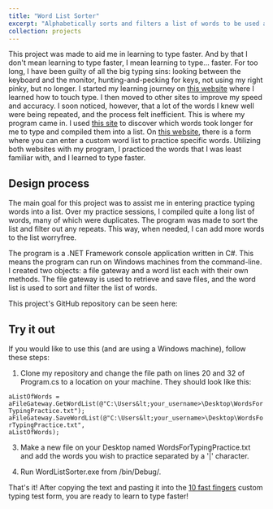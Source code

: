 ```yaml
---
title: "Word List Sorter"
excerpt: "Alphabetically sorts and filters a list of words to be used as input to a learn-to-type website"
collection: projects
---
```

This project was made to aid me in learning to type faster. And by that I don't mean learning to type faster, I mean learning to type... faster. For too long, I have been guilty of all the big typing sins: looking between the keyboard and the monitor, hunting-and-pecking for keys, not using my right pinky, but no longer. I started my learning journey on <a href="https://www.keybr.com/">this website</a> where I learned how to touch type. I then moved to other sites to improve my speed and accuracy. I soon noticed, however, that a lot of the words I knew well were being repeated, and the process felt inefficient. This is where my program came in. I used <a href="https://monkeytype.com/">this site</a> to discover which words took longer for me to type and compiled them into a list. On <a href="https://10fastfingers.com/">this website</a>, there is a form where you can enter a custom word list to practice specific words. Utilizing both websites with my program, I practiced the words that I was least familiar with, and I learned to type faster.

Design process
-----
The main goal for this project was to assist me in entering practice typing words into a list. Over my practice sessions, I compiled quite a long list of words, many of which were duplicates. The program was made to sort the list and filter out any repeats. This way, when needed, I can add more words to the list worryfree.

The program is a .NET Framework console application written in C#. This means the program can run on Windows machines from the command-line. I created two objects: a file gateway and a word list each with their own methods. The file gateway is used to retrieve and save files, and the word list is used to sort and filter the list of words.

This project's GitHub repository can be seen here: 

Try it out
-----
If you would like to use this (and are using a Windows machine), follow these steps:

1. Clone my repository and change the file path on lines 20 and 32 of Program.cs to a location on your machine. They should look like this:

<code>aListOfWords = aFileGateway.GetWordList(@"C:\Users\&lt;your_username&gt;\Desktop\WordsForTypingPractice.txt");</code>
<code>aFileGateway.SaveWordList(@"C:\Users\&lt;your_username&gt;\Desktop\WordsForTypingPractice.txt", aListOfWords);</code>

3. Make a new file on your Desktop named WordsForTypingPractice.txt and add the words you wish to practice separated by a '\|' character.

4. Run WordListSorter.exe from /bin/Debug/.

That's it! After copying the text and pasting it into the <a href="https://10fastfingers.com/">10 fast fingers</a> custom typing test form, you are ready to learn to type faster!

